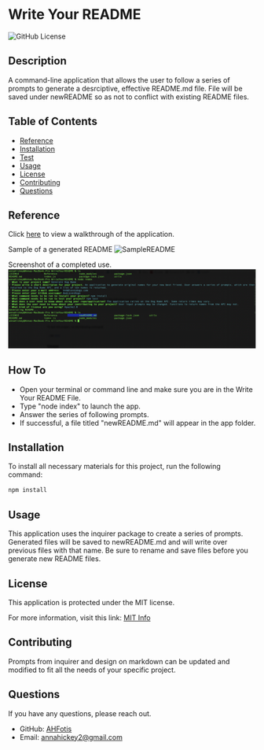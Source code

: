 # Write Your README

![GitHub License](https://img.shields.io/badge/License-MIT-blue.svg)

  ## Description

  A command-line application that allows the user to follow a series of prompts to generate a desrciptive, effective README.md file. File will be saved under newREADME so as not to conflict with existing README files.

  ## Table of Contents

  * [Reference](#reference)
  * [Installation](#installation)
  * [Test](#test)
  * [Usage](#usage)
  * [License](#license)
  * [Contributing](#contributing)
  * [Questions](#questions)
  
  ## Reference

  Click [here](https://drive.google.com/file/d/1SV9HBSmVx6q58Hfse78RVVTHPHBE1uwb/view) to view a walkthrough of the application.
  
  Sample of a generated README
 ![SampleREADME](Reference/sampleREADME.gif)

  Screenshot of a completed use.
  ![Terminal Shot](Reference/Terminal.png)


  ## How To
  * Open your terminal or command line and make sure you are in the Write Your README File.
  * Type "node index" to launch the app.
  * Answer the series of following prompts.
  * If successful, a file titled "newREADME.md" will appear in the app folder.

  ## Installation

  To install all necessary materials for this project, run the following command:

  ```bash
  npm install
```

  ## Usage

  This application uses the inquirer package to create a series of prompts. Generated files will be saved to newREADME.md and will write over previous files with that name. Be sure to rename and save files before you generate new README files.

  ## License

  This application is protected under the MIT license.

  For more information, visit this link: [MIT Info](https://opensource.org/licenses/MIT)

  ## Contributing
  Prompts from inquirer and design on markdown can be updated and modified to fit all the needs of your specific project.

  ## Questions

  If you have any questions, please reach out.
  * GitHub: [AHFotis](https://github.com/AHFotis)
  * Email: annahickey2@gmail.com


